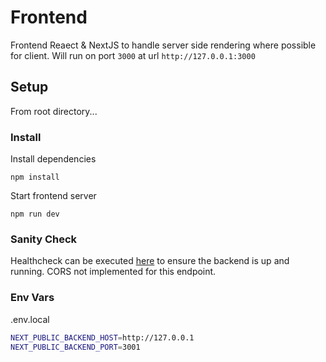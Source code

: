 # Frontend
Frontend Reaect & NextJS to handle server side rendering where possible for client. Will run on port `3000` at url `http://127.0.0.1:3000`

## Setup
From root directory...

### Install
Install dependencies

`npm install`

Start frontend server

`npm run dev`

### Sanity Check

Healthcheck can be executed [here](http://127.0.0.1:3001/healthcheck) to ensure the backend is up and running. CORS not implemented for this endpoint.

### Env Vars

.env.local
```bash
NEXT_PUBLIC_BACKEND_HOST=http://127.0.0.1
NEXT_PUBLIC_BACKEND_PORT=3001
```